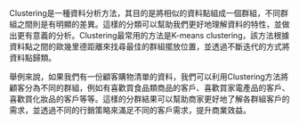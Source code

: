 Clustering是一種資料分析方法，其目的是將相似的資料點組成一個群組，不同群組之間則是有明顯的差異。這樣的分類可以幫助我們更好地理解資料的特性，並做出更有意義的分析。Clustering最常用的方法是K-means clustering，該方法根據資料點之間的歐幾里德距離來找尋最佳的群組擺放位置，並透過不斷迭代的方式將資料點歸類。

舉例來說，如果我們有一份顧客購物清單的資料，我們可以利用Clustering方法將顧客分為不同的群組，例如有喜歡買食品類商品的客戶、喜歡買家電產品的客戶、喜歡買化妝品的客戶等等。這樣的分群結果可以幫助商家更好地了解各群組客戶的需求，並透過不同的行銷策略來滿足不同的客戶需求，提升商業效益。